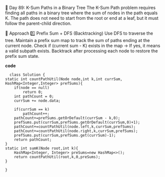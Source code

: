🔹 Day 89: K-Sum Paths in a Binary Tree
The K-Sum Path problem requires finding all paths in a binary tree where the sum of nodes in the path equals K. The path does not need to start from the root or end at a leaf, but it must follow the parent-child direction.

🔹 Approach
1️⃣ Prefix Sum + DFS (Backtracking)
Use DFS to traverse the tree.
Maintain a prefix sum map to track the sum of paths ending at the current node.
Check if (current sum - K) exists in the map → If yes, it means a valid subpath exists.
Backtrack after processing each node to restore the prefix sum state.


**code**

      class Solution {
    static int countPathUtil(Node node,int k,int currSum, HashMap<Integer,Integer> prefSums){
        if(node == null)
            return 0;
        int pathCount = 0;
        currSum += node.data;
        
        if(currSum == k)
            pathCount++;
        pathCount+=prefSums.getOrDefault(currSum - k,0);
        prefSums.put(currSum,prefSums.getOrDefault(currSum,0)+1);
        pathCount+=countPathUtil(node.left,k,currSum,prefSums);
        pathCount+=countPathUtil(node.right,k,currSum,prefSums);
        prefSums.put(currSum,prefSums.get(currSum)-1);
        return pathCount;
    }
    static int sumK(Node root,int k){
        HashMap<Integer, Integer> preSums=new HashMap<>();
        return countPathUtil(root,k,0,preSums);
    }
    
    }
